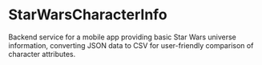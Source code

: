 # StarWarsCharacterInfo
Backend service for a mobile app providing basic Star Wars universe information, converting JSON data to CSV for user-friendly comparison of character attributes.
